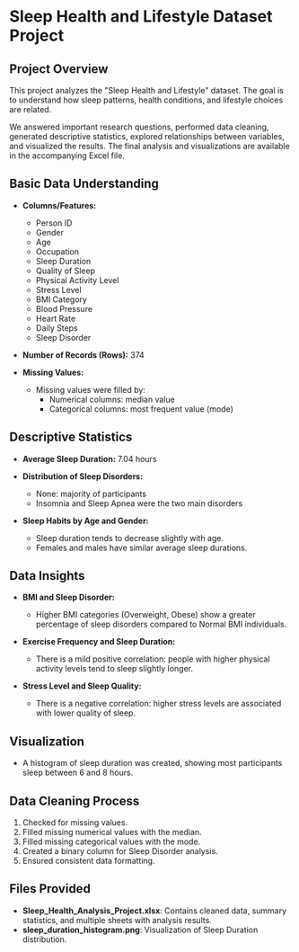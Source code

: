 # Sleep Health and Lifestyle Dataset Project

## Project Overview
This project analyzes the "Sleep Health and Lifestyle" dataset. The goal is to understand how sleep patterns, health conditions, and lifestyle choices are related.

We answered important research questions, performed data cleaning, generated descriptive statistics, explored relationships between variables, and visualized the results. The final analysis and visualizations are available in the accompanying Excel file.

## Basic Data Understanding
- **Columns/Features:**
  - Person ID
  - Gender
  - Age
  - Occupation
  - Sleep Duration
  - Quality of Sleep
  - Physical Activity Level
  - Stress Level
  - BMI Category
  - Blood Pressure
  - Heart Rate
  - Daily Steps
  - Sleep Disorder

- **Number of Records (Rows):** 374

- **Missing Values:**
  - Missing values were filled by:
    - Numerical columns: median value
    - Categorical columns: most frequent value (mode)

## Descriptive Statistics
- **Average Sleep Duration:** 7.04 hours

- **Distribution of Sleep Disorders:**
  - None: majority of participants
  - Insomnia and Sleep Apnea were the two main disorders

- **Sleep Habits by Age and Gender:**
  - Sleep duration tends to decrease slightly with age.
  - Females and males have similar average sleep durations.

## Data Insights
- **BMI and Sleep Disorder:**
  - Higher BMI categories (Overweight, Obese) show a greater percentage of sleep disorders compared to Normal BMI individuals.

- **Exercise Frequency and Sleep Duration:**
  - There is a mild positive correlation: people with higher physical activity levels tend to sleep slightly longer.

- **Stress Level and Sleep Quality:**
  - There is a negative correlation: higher stress levels are associated with lower quality of sleep.

## Visualization
- A histogram of sleep duration was created, showing most participants sleep between 6 and 8 hours.

## Data Cleaning Process
1. Checked for missing values.
2. Filled missing numerical values with the median.
3. Filled missing categorical values with the mode.
4. Created a binary column for Sleep Disorder analysis.
5. Ensured consistent data formatting.

## Files Provided
- **Sleep_Health_Analysis_Project.xlsx**: Contains cleaned data, summary statistics, and multiple sheets with analysis results.
- **sleep_duration_histogram.png**: Visualization of Sleep Duration distribution.